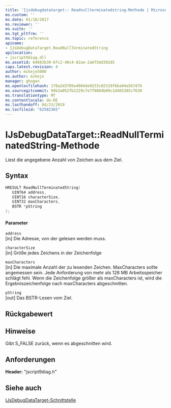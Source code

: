 ```yaml
---
title: 'Ijsdebugdatatarget:: Readnullterminatedstring-Methode | Microsoft-Dokumentation'
ms.custom: ''
ms.date: 01/18/2017
ms.reviewer: ''
ms.suite: ''
ms.tgt_pltfrm: ''
ms.topic: reference
apiname:
- IJsDebugDataTarget.ReadNullTerminatedString
apilocation:
- jscript9diag.dll
ms.assetid: 64683b39-6fc2-40c4-82ae-2a6f58d392d5
caps.latest.revision: 4
author: mikejo5000
ms.author: mikejo
manager: ghogen
ms.openlocfilehash: 178a2d3705e4904de9253c02319f6ba94e567d76
ms.sourcegitcommit: 94b3a052fb1229c7e7f8804b09c1d403385c7630
ms.translationtype: MT
ms.contentlocale: de-DE
ms.lasthandoff: 04/23/2019
ms.locfileid: "62582365"
---
```

# <a name="ijsdebugdatatargetreadnullterminatedstring-method"></a>IJsDebugDataTarget::ReadNullTerminatedString-Methode
Liest die angegebene Anzahl von Zeichen aus dem Ziel.  
  
## <a name="syntax"></a>Syntax  
  
```cpp
HRESULT ReadNullTerminatedString(  
   UINT64 address,  
   UINT16 characterSize,  
   UINT32 maxCharacters,  
   BSTR *pString  
);  
```  
  
#### <a name="parameters"></a>Parameter  
 `address`  
 [in] Die Adresse, von der gelesen werden muss.  
  
 `characterSize`  
 [in] Größe jedes Zeichens in der Zeichenfolge  
  
 `maxCharacters`  
 [in] Die maximale Anzahl der zu lesenden Zeichen. MaxCharacters sollte angemessen sein. Jede Anforderung von mehr als 128 MB Arbeitsspeicher schlägt fehl.  Wenn die Zeichenfolge größer als maxCharacters ist, wird die Ergebniszeichenfolge nach maxCharacters abgeschnitten.  
  
 `pString`  
 [out] Das BSTR-Lesen vom Ziel.  
  
## <a name="return-value"></a>Rückgabewert  
  
## <a name="remarks"></a>Hinweise  
 Gibt S_FALSE zurück, wenn es abgeschnitten wird.  
  
## <a name="requirements"></a>Anforderungen  
 **Header:** "jscript9diag.h"  
  
## <a name="see-also"></a>Siehe auch  
 [IJsDebugDataTarget-Schnittstelle](../../winscript/reference/ijsdebugdatatarget-interface.md)